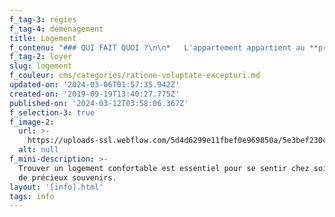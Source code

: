 ```yaml
---
f_tag-3: régies
f_tag-4: déménagement
title: Logement
f_contenu: "### QUI FAIT QUOI ?\n\n*   L'appartement appartient au **propriétaire**. Il ne l'habite pas lui-même. Il le met à la disposition du locataire, en échange d'une rémunération.\n*   Le **locataire** n'achète pas l'appartement, il l'occupe pendant une période donnée. En échange, il paie un loyer au propriétaire, généralement chaque mois.\n*   Beaucoup de propriétaires chargent une **régie immobilière** de gérer à leur place la location de leur propriété. C'est donc avec cette régie que le locataire va traiter.\n*   Le **concierge** est la personne responsable de l'entretien des lieux communs dans un immeuble. Les locataires peuvent lui poser des questions pratiques sur le fonctionnement de l'immeuble.\n\n‍\n\n### RECHERCHER UN APPARTEMENT\n\nIl y a plusieurs moyens de chercher un appartement :\n\n*   s'adresser à une régie (ou agence immobilière). Les principales régies basées à Sierre sont : la [**régie Antille**](https://comptoir-immo.ch/contact/agence-immobiliere-a-sierre/) et l'[**agence Zufferey**](http://www.azif.ch/). Des appartements sont aussi en location auprès des agences : [**Martin Bagnoud SA**](http://www.aimb.ch/fr/contact), [**BFR Immobilier**](http://www.bfr-immobilier.ch/), [**Duc-Sarrasin & Cie SA**](http://www.ducsarrasin.ch/), [**FIVA SA**](http://www.fiva.ch/immobilier), Gillioz Didier Bureau Immobilière (027 455 30 53), [**Treuinvest SA**](http://www.treuinvest-ag.ch/) (027 472 76 76), Zwissig Gérard (027 455 48 44). Appelez et passez régulièrement. D'autres régies basées dans d'autres communes (comme Sion, Crans-Montana ou Lausanne) louent également des appartements à Sierre.\n*   mettre et lire les annonces sur les panneaux d'affichage des centres commerciaux (par exemple Migros, Coop, Manor)\n*   mettre et lire les annonces dans les journaux (le Nouvelliste, le Journal de Sierre). On peut aussi consulter directement le site Internet du Nouvelliste : [**www.lenouvelliste.ch**](http://www.lenouvelliste.ch/)\n*   chercher sur les sites Internet. Par exemple : [**www.romand-immobilier.ch**](http://www.immobilier.ch/fr/carte/acheter/appartement/valais/page-1?gclid=EAIaIQobChMI0rT2usCV1QIV0RXTCh0f6Q93EAAYAiAAEgL9W_D_BwE), [**www.immostreet.ch**](https://www.immostreet.ch/fr/), [**www.immoscout24.ch**](http://www.immoscout24.ch/) ou [**www.homegate.ch**](http://www.homegate.ch/).\n*   parler de la recherche d'un appartement aux connaissances, collègues ... le bouche-à-oreille fonctionne bien !\n\nSi vous passez par une régie, vous devrez remplir un **formulaire d'inscription**, en indiquant plusieurs informations : âge, état civil, profession, nombre d'enfants, type de permis de séjour, travail, employeur, salaire, animaux de compagnie.\n\nDe plus, vous devrez peut-être joindre des **documents supplémentaires.** Par exemple :\n\n\\- attestation de l'Office des poursuites\n\n\\- attestation de domicile (à retirer auprès du Contrôle des habitants du lieu de domicile)\n\n\\- contrat de travail ou des fiches de salaires\n\n\\- copie d'une pièce d'identité / permis de séjour\n\nSur la base de ces informations, le propriétaire choisira la personne qui deviendra locataire de son appartement.\n\n‍\n\n### CONTRAT DE LOCATION\n\n*   Le locataire et le propriétaire concluent un **contrat de location** par écrit. En le signant, ils s'engagent à respecter ce qui est écrit dans le contrat. Il est important de bien comprendre tout ce qui est dit dans le contrat avant de le signer. Si quelque chose n'est pas clair, il ne faut pas hésiter à demander!\n*   Le contrat définit les **conditions de résiliation du contrat**. En général, le contrat ne peut être résilié qu'à une date précise, en l'annonçant 3 mois à l'avance. Une résiliation anticipée est souvent possible si l'on trouve un autre locataire solvable disposé à reprendre le bail.\n*   Généralement, le contrat de location comprend aussi des **Conditions générales** et un **Règlement d'immeuble**.\n*   Le nombre de personnes vivant dans l'appartement est spécifié dans le bail. La régie peut fixer un nombre maximum de personnes et cela doit être respecté.\n\n‍\n\n### LA CAUTION\n\n*   Au moment d'entrer dans l'appartement, le locataire doit souvent verser une somme au propriétaire, en plus du premier loyer. C'est la **caution**, qui correspond à plusieurs mois de loyer (3 au maximum).\n*   Cette somme est placée sur un compte en banque spécial (**compte de garantie de loyer**) au nom du locataire. Ce compte est bloqué pendant la durée de la location. La caution représente une garantie pour le propriétaire : il peut utiliser cet argent si le locataire ne paie plus son loyer, par exemple, ou s'il y a des dégâts dans l'appartement.\n*   Lorsque le locataire quitte l'appartement, le compte de garantie de loyer est débloqué par le propriétaire. Le locataire peut alors récupérer l'argent de la caution, avec les intérêts.\n*   Il existe une compagnie d'assurance qui permet d'effectuer une garantie de loyer sans dépôt bancaire, à certaines conditions. Pour plus d'information : [**www.swisscaution.ch**](https://www.swisscaution.ch/fr/).\n\n‍\n\n### L'ETAT DES LIEUX\n\n*   Avant d'emménager, le locataire a le droit d'exiger que l'appartement soit propre et en bon état. Le propriétaire et le locataire examinent ensemble tout l'appartement. Cela s'appelle \"**faire l'état des lieux**\". Ils notent tous les défauts / problèmes de l'appartement sur une feuille qu'ils signent tous les deux. Ainsi, le nouveau locataire ne sera pas responsable de ces défauts.\n*   Avant de quitter un appartement, le locataire doit nettoyer entièrement l'appartement.\n\n‍\n\n### LE LOYER ET LES CHARGES\n\n*   **Le locataire** **paie le loyer une fois par mois** (en général : à la fin du mois pour le mois suivant).\n*   Il doit aussi payer des **charges** (autres frais de l'appartement) : par exemple, le chauffage, l'eau chaude ou le câble(télévision). Ces charges peuvent être payées à l'avance (acomptes). Dans ce cas, le propriétaire doit rendre un décompte détaillé une fois par année, pour calculer le montant exact des charges. Si le locataire a trop payé à l'avance, la différence lui sera remboursée ou facturée.\n*   Même si les charges sont comprises dans le loyer, **l'électricité** est toujours facturée à part.\n*   Si le propriétaire veut augmenter le loyer (par exemple, parce qu'il a fait des travaux dans l'appartement ou dans l'immeuble), il doit le faire en envoyant un formulaire officiel (et non pas un simple courrier). Si le locataire n'est pas d'accord avec cette augmentation, il peut s'adresser à l'autorité de conciliation dans les 30 jours pour faire opposition\n\n‍\n\n### PREMIERES DEMARCHES\n\n*   **S'annoncer auprès du** [**contrôle des habitants**](https://www.sierre.ch/fr/controle-habitants-2191.html) **de la commune**\n*   **Electricité et eau**\n\nEn prenant un logement, vous devez dès que possible vous inscrire chez [**OIKEN SA**](https://www.sierre-energie.ch/) pour l'électricité et l'eau courante :\n\n**Siège principal - réception :** OIKEN SA, Rue de l'Industrie 43, 1951 Sion  \n**R\uFEFFéception Sierre :** Rue de l'Industrie 29, 3960 Sierre\n\n**Centre d'appel :** 027 617 30 00  \n**H\uFEFForaires :** de lundi à vendredi de 7h30 à 19h et le samedi de 9h à 16h  \n‍**Urgences (uniquement liées aux fuites d'eau et de gaz) :** 027 617 30 63  \n**E-mail :** [**client@oiken.ch  \n‍**](mailto:info@siesa.ch)**Site Internet :** [**www.oiken.ch**](https://oiken.ch/)\n\nVous pouvez vous rendre à l'**Espace clients**, place de l'Hôtel de Ville, Sierre :\n\n**Horaires :**\n\n*   Lundi à vendredi : 8h30 - 12h30 et 13h30 - 18h00\n*   S\uFEFFamedi : 9h00 - 13h00\n\n**Télévision, radio et Internet**\n\nPour toute question concernant le téléréseau, les produits netplus (internet et téléphone) ou les produits vario (télévision numérique, internet et téléphone sur fibre optique) vous pouvez également contacter Sierre-Energie. Pour rappel, si vous ne souhaitez pas d'abonnement au téléréseau, vous devez vous annoncer auprès de Sierre-Energie pour fixer un rendez-vous pour plomber la prise TV. Sans quoi, l'abonnement sera automatiquement facturé.\n\nAvant de poser une **parabole**, il faut demander l'autorisation du propriétaire.\n\nSi vous avez une télévision ou une radio à la maison, vous devez payer un impôt (appelé \"redevance\"). La société responsable pour cela s'appelle [**Serafe**](https://www.serafe.ch/fr/). Il est important de s'inscrire dès son arrivée dans l'appartement.\n\nL'inscription se fait :\n\n**Téléphone :** 058 201 31 67, du lundi au vendredi de 8h à 18h  \n‍**E-mail :** [**info@serafe.ch  \n‍**](mailto:info@serafe.ch)**Site Internet :** [**Serafe**](https://www.serafe.ch/fr/)\n\nSi vous ne payez par la redevance, des employés de la société Serafe peuvent venir chez vous pour contrôler si vous avez une télévision ou une radio.\n\n*   **Assurances**\n\nIl est vivement conseillé de faire une assurance ménage et une assurance responsabilité civile. Pour beaucoup de régies, cela est même obligatoire. Cela permet de s'assurer contre certains dommages :\n\n\\- **L'assurance ménage** permet au locataire d'assurer ses propres biens contre les incendies, dégâts d'eau ou même les vols.\n\n\\- **L'assurance responsabilité civile** (souvent appelée RC) permet d'assurer le mobilier fixe dans l'appartement (par exemple, le lavabo ou la baignoire).\n\n‍\n\n### DEFENSE DES DROITS DES LOCATAIRES\n\n*   **Association suisse des locataires - ASLOCA**\n\nCette association s'occupe de la **défense des droits des locataires**. Elle représente les locataires face aux propriétaires et aux pouvoirs publics.\n\nPour devenir membre de l'association, il faut payer une cotisation annuelle. Les membres peuvent ensuite recevoir des conseils et une protection juridique dans plusieurs situations (bail, loyer, etc.).\n\n**Tarifs**\n\nLa taxe d'inscription est de CHF 50.-  \nCotisation annuelle: CHF 80.-\n\n**Adresse :** ASLOCA-Valais, Rue de l'Industrie 10, CP 15, 1951 Sion  \n**Permanence téléphonique :** écouter le répondeur mis à jour régulièrement  \n**Consultations :** \_sur rendez-vous uniquement !\n\n**Téléphone :** 027 322 92 49  \n‍**E-mail :** [**valais@asloca.ch**](mailto:valais@asloca.ch)  \n[**‍**](mailto:asloca-vs@outlook.com)**Site Internet :** [**www.asloca.ch**](https://valais.asloca.ch/)\n\n#### _\\==> Pas de renseignements par e-mail ou par courrier aux non-membres !_\n\n‍\n\n### DEMENAGEMENT\n\n**Où dois-je faire ma déclaration de changement de domicile après un déménagement ?**\n\n**‍**Si vous déménagez dans la même commune, une notification de changement d’adresse à votre contrôle des habitants suffit. Si vous déménagez dans une autre commune, vous devez annoncer votre départ à l’ancienne commune et annoncer votre arrivée dans la nouvelle commune dans les huit jours. Dans la plupart des communes, vous devez passer personnellement au contrôle des habitants.\n\nN’oubliez pas d’emmener les documents suivants :\n\n*   un acte d’origine individuel ou de couple (qui vous sera remis par votre ancienne commune). Vous pouvez commander un nouvel acte d’origine auprès de votre nouvelle commune.\n*   un livret de famille si vous avez des enfants.\n\nConformément à l'accord sur la libre circulation des personnes, les citoyennes et citoyens des pays de l'UE/AELE sont soumis aux mêmes règles que les Suisses.\n\nLes ressortissantes et ressortissants d'États tiers titulaires d'une autorisation de séjour doivent s'adresser suffisamment tôt au contrôle des habitants de leur commune ou aux autorités compétentes en matière de migration de leur canton pour connaître les démarches supplémentaires à accomplir en vue d'un déménagement.\n\nCeci vaut notamment lorsque le déménagement entraîne un changement de canton, car l'obtention d'une nouvelle autorisation de séjour est alors en général nécessaire.\n\nVous devez informer également d’autres organismes de votre déménagement :\n\n*   **Poste :** vous pouvez déposer une demande au bureau de poste pour faire suivre votre courrier\n*   **Electricité, gaz, eau :** informez les entreprises concernées de votre déménagement afin qu’elles puissent procéder au décompte final.\n*   **Téléphone :** informez votre opérateur de télécommunication pour pouvoir changer le téléphone, le raccordement Internet et éventuellement la télévision numérique.\n*   **Ecole :** si vous avez des enfants, informez le corps enseignant et les autorités scolaires du déménagement.\n\n[**Aide-mémoire**](https://www.ch.ch/fr/checkliste-demenagement/) pour un déménagement réussi.\n\n[**Trucs et astuces**](https://edito.seloger.com/conseils-d-experts/demenager/10-astuces-pour-un-demenagement-reussi-article-8847.html) pour un déménagement réussi.\n\n‍\n\n### DROITS ET DEVOIRS DU LOCATAIRE\n\n**A quoi dois-je faire attention en tant que locataire ?**\n\nUne bonne cohabitation agréable dans un immeuble collectif exige que ses habitants se respectent entre eux. Certaines règles à respecter par tous sont nécessaires.\n\nElles sont détaillées dans le règlement d’immeuble. Par la suite encore quelques points importants :\n\n*   **Repos nocturne :** il dure en règle générale de 22h00 à 7h00, le repos du midi de 12h00 à 13h00. Pendant ces périodes, il faut écouter les programmes de télévision, la musique à bas volume et ne pas exercer d’activité bruyante. Evitez de faire du bruit le dimanche et les jours fériés. Lorsque vous invitez des amis à une fête, il est conseillé de prévenir les voisins auparavant.\n*   **Endroits/pièces utilisées en commun :** entrée d’immeuble, cage d’escalier, emplacement de stockage, buanderie, etc. sont à la disposition de tous les locataires. Ne bloquez jamais ces endroits et des pièces avec vos propres affaires et veillez à la propreté.\n*   **Buanderie :** veillez bien aux règles d’utilisation de la buanderie et veillez à ce qu’elle reste propre après utilisation. Vous évitez ainsi des problèmes avec les autres locataires et contribuez à une bonne atmosphère dans l’immeuble.\n*   **Animaux domestiques :** les chiens, les chats et les autres animaux domestiques ne sont pas acceptés dans tous les logements. Renseignez-vous dès la signature du contrat sur ce qui est autorisé.\n*   **Fumer :** dans les immeubles, il est interdit de fumer dans la cage d’escalier, dans les pièces à usage commun ou dans l’ascenseur. Il existe également des logements qui ne sont loués qu’à des non-fumeurs.\n*   **Question :** en cas de questions, adressez-vous au concierge."
f_tag-2: loyer
slug: logement
f_couleur: cms/categories/ratione-voluptate-excepturi.md
updated-on: '2024-03-06T01:57:35.942Z'
created-on: '2019-09-19T13:40:27.775Z'
published-on: '2024-03-12T03:58:06.367Z'
f_selection-3: true
f_image-2:
  url: >-
    https://uploads-ssl.webflow.com/5d4d6299e11fbef0e969850a/5e3bef230cf087825d8ef672_LOGEMENT.jpg
  alt: null
f_mini-description: >-
  Trouver un logement confortable est essentiel pour se sentir chez soi et créer
  de précieux souvenirs.
layout: '[info].html'
tags: info
---
```



